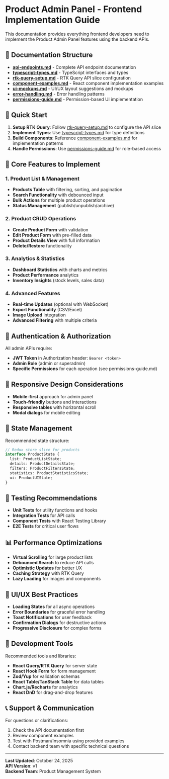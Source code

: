 # Product Admin Panel - Frontend Implementation Guide

This documentation provides everything frontend developers need to implement the Product Admin Panel features using the backend APIs.

## 📁 Documentation Structure

- **[api-endpoints.md](./api-endpoints.md)** - Complete API endpoint documentation
- **[typescript-types.md](./typescript-types.md)** - TypeScript interfaces and types
- **[rtk-query-setup.md](./rtk-query-setup.md)** - RTK Query API slice configuration
- **[component-examples.md](./component-examples.md)** - React component implementation examples
- **[ui-mockups.md](./ui-mockups.md)** - UI/UX layout suggestions and mockups
- **[error-handling.md](./error-handling.md)** - Error handling patterns
- **[permissions-guide.md](./permissions-guide.md)** - Permission-based UI implementation

## 🚀 Quick Start

1. **Setup RTK Query**: Follow [rtk-query-setup.md](./rtk-query-setup.md) to configure the API slice
2. **Implement Types**: Use [typescript-types.md](./typescript-types.md) for type definitions
3. **Build Components**: Reference [component-examples.md](./component-examples.md) for implementation patterns
4. **Handle Permissions**: Use [permissions-guide.md](./permissions-guide.md) for role-based access

## 🎯 Core Features to Implement

### 1. Product List & Management
- **Products Table** with filtering, sorting, and pagination
- **Search Functionality** with debounced input
- **Bulk Actions** for multiple product operations
- **Status Management** (publish/unpublish/archive)

### 2. Product CRUD Operations
- **Create Product Form** with validation
- **Edit Product Form** with pre-filled data
- **Product Details View** with full information
- **Delete/Restore** functionality

### 3. Analytics & Statistics
- **Dashboard Statistics** with charts and metrics
- **Product Performance** analytics
- **Inventory Insights** (stock levels, sales data)

### 4. Advanced Features
- **Real-time Updates** (optional with WebSocket)
- **Export Functionality** (CSV/Excel)
- **Image Upload** integration
- **Advanced Filtering** with multiple criteria

## 🔐 Authentication & Authorization

All admin APIs require:
- **JWT Token** in Authorization header: `Bearer <token>`
- **Admin Role** (admin or superadmin)
- **Specific Permissions** for each operation (see permissions-guide.md)

## 📱 Responsive Design Considerations

- **Mobile-first** approach for admin panel
- **Touch-friendly** buttons and interactions
- **Responsive tables** with horizontal scroll
- **Modal dialogs** for mobile editing

## 🔄 State Management

Recommended state structure:
```typescript
// Redux store slice for products
interface ProductState {
  list: ProductListState;
  details: ProductDetailsState;
  filters: ProductFiltersState;
  statistics: ProductStatisticsState;
  ui: ProductUIState;
}
```

## 🧪 Testing Recommendations

- **Unit Tests** for utility functions and hooks
- **Integration Tests** for API calls
- **Component Tests** with React Testing Library
- **E2E Tests** for critical user flows

## 📊 Performance Optimizations

- **Virtual Scrolling** for large product lists
- **Debounced Search** to reduce API calls
- **Optimistic Updates** for better UX
- **Caching Strategy** with RTK Query
- **Lazy Loading** for images and components

## 🎨 UI/UX Best Practices

- **Loading States** for all async operations
- **Error Boundaries** for graceful error handling
- **Toast Notifications** for user feedback
- **Confirmation Dialogs** for destructive actions
- **Progressive Disclosure** for complex forms

## 🔧 Development Tools

Recommended tools and libraries:
- **React Query/RTK Query** for server state
- **React Hook Form** for form management
- **Zod/Yup** for validation schemas
- **React Table/TanStack Table** for data tables
- **Chart.js/Recharts** for analytics
- **React DnD** for drag-and-drop features

## 📞 Support & Communication

For questions or clarifications:
1. Check the API documentation first
2. Review component examples
3. Test with Postman/Insomnia using provided examples
4. Contact backend team with specific technical questions

---

**Last Updated**: October 24, 2025  
**API Version**: v1  
**Backend Team**: Product Management System